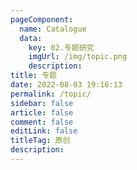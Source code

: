```yaml
---
pageComponent: 
  name: Catalogue
  data: 
    key: 02.专题研究
    imgUrl: /img/topic.png
    description: 
title: 专题
date: 2022-08-03 19:16:13
permalink: /topic/
sidebar: false
article: false
comment: false
editLink: false
titleTag: 原创
description: 
---
```


<!-- --- -->

<!--
::: tip
- 以专题的形式，剖析技术的本来面目，跟随我一起深入进去，然后载满收获归来！
:::
-->
